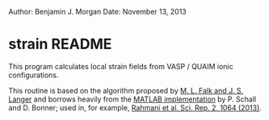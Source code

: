Author: Benjamin J. Morgan
Date: November 13, 2013

# strain README

This program calculates local strain fields from VASP / QUAIM ionic configurations.

This routine is based on the algorithm proposed by [M. L. Falk and J. S. Langer] and borrows heavily from the [MATLAB implementation] by P. Schall and D. Bonner; used in, for example, [Rahmani et al. Sci. Rep. 2, 1064 (2013)].

[M. L. Falk and J. S. Langer]: http://pre.aps.org/abstract/PRE/v57/i6/p7192_1
[MATLAB implementation]: http://www.science.uva.nl/research/wzi/scm/strainfield.m
[Rahmani et al. Sci. Rep. 2, 1064 (2013)]: http://www.nature.com/srep/2013/130115/srep01064/full/srep01064.html

